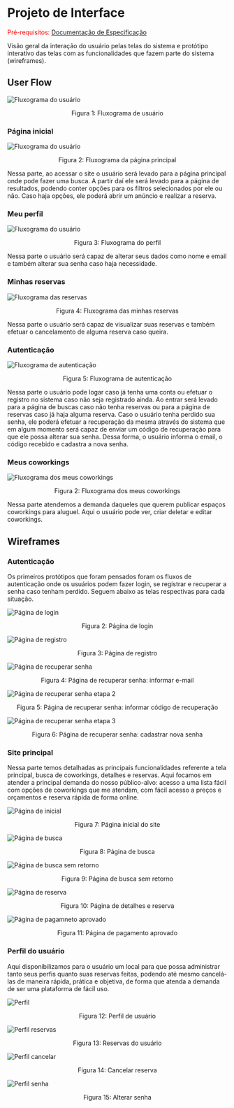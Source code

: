 
# Projeto de Interface

<span style="color:red">Pré-requisitos: <a href="2-Especificação do Projeto.md"> Documentação de Especificação</a></span>

Visão geral da interação do usuário pelas telas do sistema e protótipo interativo das telas com as funcionalidades que fazem parte do sistema (wireframes).

## User Flow

![Fluxograma do usuário](img/Fluxograma.png)
<p align="center">Figura 1: Fluxograma de usuário</p>

### Página inicial

![Fluxograma do usuário](img/fluxo1.png)
<p align="center">Figura 2: Fluxograma da página principal</p>

Nessa parte, ao acessar o site o usuário será levado para a página principal onde pode fazer uma busca. A partir daí ele será levado para a página de resultados, podendo conter opções para os filtros selecionados por ele ou não. Caso haja opções, ele poderá abrir um anúncio e realizar a reserva. 

### Meu perfil

![Fluxograma do usuário](img/fluxo3.png)
<p align="center">Figura 3: Fluxograma do perfil</p>

Nessa parte o usuário será capaz de alterar seus dados como nome e email e também alterar sua senha caso haja necessidade. 

### Minhas reservas

![Fluxograma das reservas](img/fluxo4.png)
<p align="center">Figura 4: Fluxograma das minhas reservas</p>

Nessa parte o usuário será capaz de visualizar suas reservas e também efetuar o cancelamento de alguma reserva caso queira.

### Autenticação

![Fluxograma de autenticação](img/fluxo2.png)
<p align="center">Figura 5: Fluxograma de autenticação</p>

Nessa parte o usuário pode logar caso já tenha uma conta ou efetuar o registro no sistema caso não seja registrado ainda. Ao entrar será levado para a página de buscas caso não tenha reservas ou para a página de reservas caso já haja alguma reserva. Caso o usuário tenha perdido sua senha, ele poderá efetuar a recuperação da mesma através do sistema que em algum momento será capaz de enviar um código de recuperação para que ele possa alterar sua senha. Dessa forma, o usuário informa o email, o código recebido e cadastra a nova senha.

### Meus coworkings

![Fluxograma dos meus coworkings](img/fluxo5.png)
<p align="center">Figura 2: Fluxograma dos meus coworkings</p>

Nessa parte atendemos a demanda daqueles que querem publicar espaços coworkings para aluguel. Aqui o usuário pode ver, criar deletar e editar coworkings. 

## Wireframes


### Autenticação
Os primeiros protótipos que foram pensados foram os fluxos de autenticação onde os usuários podem fazer login, se registrar e recuperar a senha caso tenham perdido. Seguem abaixo as telas respectivas para cada situação.

![Página de login](img/entrar.png)
<p align="center">Figura 2: Página de login</p>


![Página de registro](img/registro.png)
<p align="center">Figura 3: Página de registro</p>


![Página de recuperar senha](img/senha1.png)
<p align="center">Figura 4: Página de recuperar senha: informar e-mail</p>


![Página de recuperar senha etapa 2](img/senha2.png)
<p align="center">Figura 5: Página de recuperar senha: informar código de recuperação</p>


![Página de recuperar senha etapa 3](img/senha2.png)
<p align="center">Figura 6: Página de recuperar senha: cadastrar nova senha</p>


### Site principal
Nessa parte temos detalhadas as principais funcionalidades referente a tela principal, busca de coworkings, detalhes e reservas. Aqui focamos em atender a principal demanda do nosso público-alvo: acesso a uma lista fácil com opções de coworkings que me atendam, com fácil acesso a preços e orçamentos e reserva rápida de forma online.


![Página de inicial](img/home.png)
<p align="center">Figura 7: Página inicial do site</p>

![Página de busca](img/busca.png)
<p align="center">Figura 8: Página de busca</p>

![Página de busca sem retorno](img/busca-sem-retorno.png)
<p align="center">Figura 9: Página de busca sem retorno</p>

![Página de reserva](img/details.png)
<p align="center">Figura 10: Página de detalhes e reserva</p>

![Página de pagamneto aprovado](img/pagamento-aprovado.png)
<p align="center">Figura 11: Página de pagamento aprovado</p>


### Perfil do usuário
Aqui disponibilizamos para o usuário um local para que possa administrar tanto seus perfis quanto suas reservas feitas, podendo até mesmo cancelá-las de maneira rápida, prática e objetiva, de forma que atenda a demanda de ser uma plataforma de fácil uso.


![Perfil](img/perfil-dados2.png)
<p align="center">Figura 12: Perfil de usuário</p>

![Perfil reservas](img/perfil-reservas.png)
<p align="center">Figura 13: Reservas do usuário</p>

![Perfil cancelar](img/perfil-cancelar.png)
<p align="center">Figura 14: Cancelar reserva</p>

![Perfil senha](img/perfil-senha.png)
<p align="center">Figura 15: Alterar senha</p>
